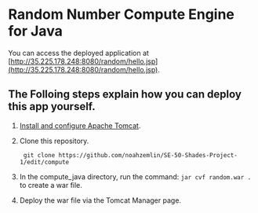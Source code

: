 ﻿# Random Number Compute Engine for Java

You can access the deployed application at [http://35.225.178.248:8080/random/hello.jsp](http://35.225.178.248:8080/random/hello.jsp).

## The Folloing steps explain how you can deploy this app yourself.

1.  [Install and configure Apache Tomcat](http://tomcat.apache.org/).

1. Clone this repository.
        
        git clone https://github.com/noahzemlin/SE-50-Shades-Project-1/edit/compute

1.  In the compute_java directory, run the command: 
        ```jar cvf random.war .``` 
    to create a war file.

1.  Deploy the war file via the Tomcat Manager page.
